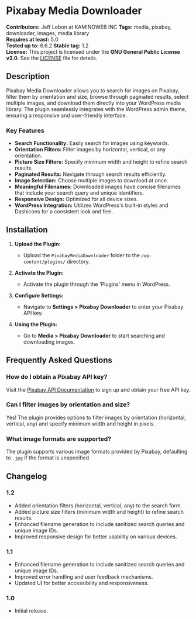 # Pixabay Media Downloader

**Contributors:** Jeff Lebon at KAMINOWEB INC
**Tags:** media, pixabay, downloader, images, media library  
**Requires at least:** 5.0  
**Tested up to:** 6.6.2
**Stable tag:** 1.2  
**License:** This project is licensed under the **GNU General Public License v3.0**. See the [LICENSE](LICENSE) file for details.

## Description

Pixabay Media Downloader allows you to search for images on Pixabay, filter them by orientation and size, browse through paginated results, select multiple images, and download them directly into your WordPress media library. The plugin seamlessly integrates with the WordPress admin theme, ensuring a responsive and user-friendly interface.

### Key Features

- **Search Functionality:** Easily search for images using keywords.
- **Orientation Filters:** Filter images by horizontal, vertical, or any orientation.
- **Picture Size Filters:** Specify minimum width and height to refine search results.
- **Paginated Results:** Navigate through search results efficiently.
- **Image Selection:** Choose multiple images to download at once.
- **Meaningful Filenames:** Downloaded images have concise filenames that include your search query and unique identifiers.
- **Responsive Design:** Optimized for all device sizes.
- **WordPress Integration:** Utilizes WordPress's built-in styles and Dashicons for a consistent look and feel.

## Installation

1. **Upload the Plugin:**
   - Upload the `PixabayMediaDownloader` folder to the `/wp-content/plugins/` directory.

2. **Activate the Plugin:**
   - Activate the plugin through the 'Plugins' menu in WordPress.

3. **Configure Settings:**
   - Navigate to **Settings > Pixabay Downloader** to enter your Pixabay API key.

4. **Using the Plugin:**
   - Go to **Media > Pixabay Downloader** to start searching and downloading images.

## Frequently Asked Questions

### How do I obtain a Pixabay API key?

Visit the [Pixabay API Documentation](https://pixabay.com/api/docs/) to sign up and obtain your free API key.

### Can I filter images by orientation and size?

Yes! The plugin provides options to filter images by orientation (horizontal, vertical, any) and specify minimum width and height in pixels.

### What image formats are supported?

The plugin supports various image formats provided by Pixabay, defaulting to `.jpg` if the format is unspecified.

## Changelog

### 1.2
- Added orientation filters (horizontal, vertical, any) to the search form.
- Added picture size filters (minimum width and height) to refine search results.
- Enhanced filename generation to include sanitized search queries and unique image IDs.
- Improved responsive design for better usability on various devices.

### 1.1
- Enhanced filename generation to include sanitized search queries and unique image IDs.
- Improved error handling and user feedback mechanisms.
- Updated UI for better accessibility and responsiveness.

### 1.0
- Initial release.

